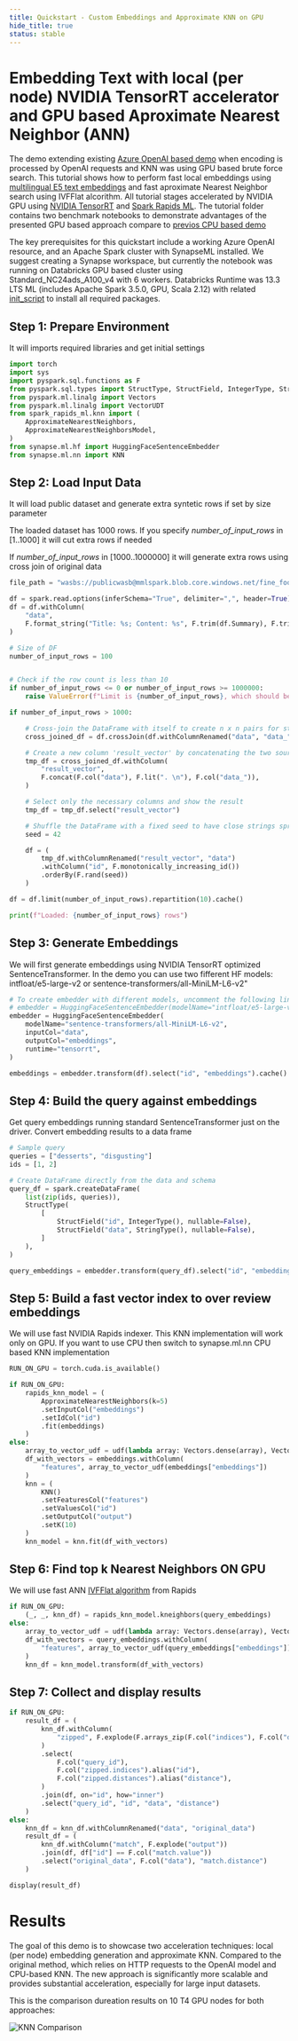 ```yaml
---
title: Quickstart - Custom Embeddings and Approximate KNN on GPU
hide_title: true
status: stable
---
```

# Embedding Text with local (per node) NVIDIA TensorRT accelerator and GPU based Aproximate Nearest Neighbor (ANN)

The demo extending existing [Azure OpenAI based demo](https://github.com/microsoft/SynapseML/blob/master/docs/Explore%20Algorithms/OpenAI/Quickstart%20-%20OpenAI%20Embedding%20and%20GPU%20based%20KNN.ipynb) when encoding is processed by OpenAI requests and KNN was using GPU based brute force search. This tutorial shows how to perform fast local embeddings using [multilingual E5 text embeddings](https://arxiv.org/abs/2402.05672) and fast aproximate Nearest Neighbor search using IVFFlat alcorithm. All tutorial stages accelerated by NVIDIA GPU using [NVIDIA TensorRT](https://developer.nvidia.com/tensorrt) and [Spark Rapids ML](https://github.com/NVIDIA/spark-rapids-ml). The tutorial folder contains two benchmark notebooks to demonstrate advantages of the presented GPU based approach compare to [previos CPU based demo](https://github.com/microsoft/SynapseML/blob/master/docs/Explore%20Algorithms/OpenAI/Quickstart%20-%20OpenAI%20Embedding.ipynb)

The key prerequisites for this quickstart include a working Azure OpenAI resource, and an Apache Spark cluster with SynapseML installed. We suggest creating a Synapse workspace, but currently the notebook was running on Databricks GPU based cluster using Standard_NC24ads_A100_v4 with 6 workers. Databricks Runtime was 13.3 LTS ML (includes Apache Spark 3.5.0, GPU, Scala 2.12) with related [init_script](https://github.com/microsoft/SynapseML/tree/master/tools/init_scripts) to install all required packages.


## Step 1: Prepare Environment

It will imports required libraries and get initial settings


```python
import torch
import sys
import pyspark.sql.functions as F
from pyspark.sql.types import StructType, StructField, IntegerType, StringType
from pyspark.ml.linalg import Vectors
from pyspark.ml.linalg import VectorUDT
from spark_rapids_ml.knn import (
    ApproximateNearestNeighbors,
    ApproximateNearestNeighborsModel,
)
from synapse.ml.hf import HuggingFaceSentenceEmbedder
from synapse.ml.nn import KNN
```

## Step 2: Load Input Data

It will load public dataset and generate extra syntetic rows if set by size parameter

The loaded dataset has 1000 rows. If you specify <i>number_of_input_rows</i> in [1..1000] it will cut extra rows if needed

If <i>number_of_input_rows</i> in [1000..1000000] it will generate extra rows using cross join of original data


```python
file_path = "wasbs://publicwasb@mmlspark.blob.core.windows.net/fine_food_reviews_1k.csv"

df = spark.read.options(inferSchema="True", delimiter=",", header=True).csv(file_path)
df = df.withColumn(
    "data",
    F.format_string("Title: %s; Content: %s", F.trim(df.Summary), F.trim(df.Text)),
)

# Size of DF
number_of_input_rows = 100


# Check if the row count is less than 10
if number_of_input_rows <= 0 or number_of_input_rows >= 1000000:
    raise ValueError(f"Limit is {number_of_input_rows}, which should be less than 1M.")

if number_of_input_rows > 1000:

    # Cross-join the DataFrame with itself to create n x n pairs for string concatenation (synthetic data)
    cross_joined_df = df.crossJoin(df.withColumnRenamed("data", "data_"))

    # Create a new column 'result_vector' by concatenating the two source vectors
    tmp_df = cross_joined_df.withColumn(
        "result_vector",
        F.concat(F.col("data"), F.lit(". \n"), F.col("data_")),
    )

    # Select only the necessary columns and show the result
    tmp_df = tmp_df.select("result_vector")

    # Shuffle the DataFrame with a fixed seed to have close strings spreaded
    seed = 42

    df = (
        tmp_df.withColumnRenamed("result_vector", "data")
        .withColumn("id", F.monotonically_increasing_id())
        .orderBy(F.rand(seed))
    )

df = df.limit(number_of_input_rows).repartition(10).cache()

print(f"Loaded: {number_of_input_rows} rows")
```

## Step 3: Generate Embeddings

We will first generate embeddings using NVIDIA TensorRT optimized SentenceTransformer. In the demo you can use two fifferent HF models: intfloat/e5-large-v2 or sentence-transformers/all-MiniLM-L6-v2"


```python
# To create embedder with different models, uncomment the following line
# embedder = HuggingFaceSentenceEmbedder(modelName="intfloat/e5-large-v2", inputCol="data", outputCol="embeddings", runtime="tensorrt")
embedder = HuggingFaceSentenceEmbedder(
    modelName="sentence-transformers/all-MiniLM-L6-v2",
    inputCol="data",
    outputCol="embeddings",
    runtime="tensorrt",
)

embeddings = embedder.transform(df).select("id", "embeddings").cache()
```

## Step 4: Build the query against embeddings

Get query embeddings running standard SentenceTransformer just on the driver. Convert embedding results to a data frame


```python
# Sample query
queries = ["desserts", "disgusting"]
ids = [1, 2]

# Create DataFrame directly from the data and schema
query_df = spark.createDataFrame(
    list(zip(ids, queries)),
    StructType(
        [
            StructField("id", IntegerType(), nullable=False),
            StructField("data", StringType(), nullable=False),
        ]
    ),
)

query_embeddings = embedder.transform(query_df).select("id", "embeddings").cache()
```

## Step 5: Build a fast vector index to over review embeddings

We will use fast NVIDIA Rapids indexer. This KNN implementation will work only on GPU. If you want to use CPU then switch to synapse.ml.nn CPU based KNN implementation


```python
RUN_ON_GPU = torch.cuda.is_available()
```


```python
if RUN_ON_GPU:
    rapids_knn_model = (
        ApproximateNearestNeighbors(k=5)
        .setInputCol("embeddings")
        .setIdCol("id")
        .fit(embeddings)
    )
else:
    array_to_vector_udf = udf(lambda array: Vectors.dense(array), VectorUDT())
    df_with_vectors = embeddings.withColumn(
        "features", array_to_vector_udf(embeddings["embeddings"])
    )
    knn = (
        KNN()
        .setFeaturesCol("features")
        .setValuesCol("id")
        .setOutputCol("output")
        .setK(10)
    )
    knn_model = knn.fit(df_with_vectors)
```

## Step 6: Find top k Nearest Neighbors ON GPU

We will use fast ANN [IVFFlat algorithm](https://developer.nvidia.com/blog/accelerated-vector-search-approximating-with-rapids-raft-ivf-flat/) from Rapids


```python
if RUN_ON_GPU:
    (_, _, knn_df) = rapids_knn_model.kneighbors(query_embeddings)
else:
    array_to_vector_udf = udf(lambda array: Vectors.dense(array), VectorUDT())
    df_with_vectors = query_embeddings.withColumn(
        "features", array_to_vector_udf(query_embeddings["embeddings"])
    )
    knn_df = knn_model.transform(df_with_vectors)
```

## Step 7: Collect and display results


```python
if RUN_ON_GPU:
    result_df = (
        knn_df.withColumn(
            "zipped", F.explode(F.arrays_zip(F.col("indices"), F.col("distances")))
        )
        .select(
            F.col("query_id"),
            F.col("zipped.indices").alias("id"),
            F.col("zipped.distances").alias("distance"),
        )
        .join(df, on="id", how="inner")
        .select("query_id", "id", "data", "distance")
    )
else:
    knn_df = knn_df.withColumnRenamed("data", "original_data")
    result_df = (
        knn_df.withColumn("match", F.explode("output"))
        .join(df, df["id"] == F.col("match.value"))
        .select("original_data", F.col("data"), "match.distance")
    )

display(result_df)
```

# Results

The goal of this demo is to showcase two acceleration techniques: local (per node) embedding generation and approximate KNN. Compared to the original method, which relies on HTTP requests to the OpenAI model and CPU-based KNN. The new approach is significantly more scalable and provides substantial acceleration, especially for large input datasets.

This is the comparison dureation results on 10 T4 GPU nodes for both approaches:

![KNN Comparison](https://mmlspark.blob.core.windows.net/graphics/Documentation/knn_comparison.png)



